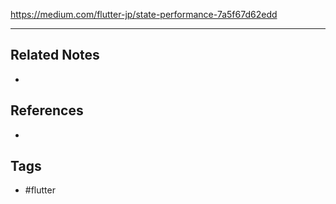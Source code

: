 https://medium.com/flutter-jp/state-performance-7a5f67d62edd

---
## Related Notes
- 

## References
- 

## Tags
- #flutter